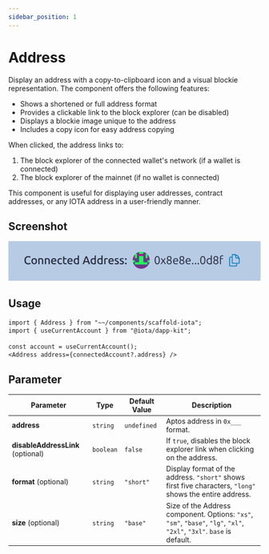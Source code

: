 ```yaml
---
sidebar_position: 1
---
```


# Address

Display an address with a copy-to-clipboard icon and a visual blockie representation. The component offers the following features:

- Shows a shortened or full address format
- Provides a clickable link to the block explorer (can be disabled)
- Displays a blockie image unique to the address
- Includes a copy icon for easy address copying

When clicked, the address links to:
1. The block explorer of the connected wallet's network (if a wallet is connected)
2. The block explorer of the mainnet (if no wallet is connected)

This component is useful for displaying user addresses, contract addresses, or any IOTA address in a user-friendly manner.

## Screenshot
![wallet button example](../../static/img/address.png)

## Usage

```tsx
import { Address } from "~~/components/scaffold-iota";
import { useCurrentAccount } from "@iota/dapp-kit";

const account = useCurrentAccount();
<Address address={connectedAccount?.address} />
```

## Parameter

| Parameter                         | Type      | Default Value | Description|
| --------------------------------- | --------- | ------------- | --------------------------------------------- |
| **address**                       | `string`  | `undefined`   | Aptos address in `0x___` format.              |
| **disableAddressLink** (optional) | `boolean` | `false`       | If `true`, disables the block explorer link when clicking on the address. |
| **format** (optional)             | `string`  | `"short"`     | Display format of the address. `"short"` shows first five characters, `"long"` shows the entire address. |
| **size** (optional)               | `string`  | `"base"`      | Size of the Address component. Options: `"xs"`, `"sm"`, `"base"`, `"lg"`, `"xl"`, `"2xl"`, `"3xl"`. `base` is default. |
